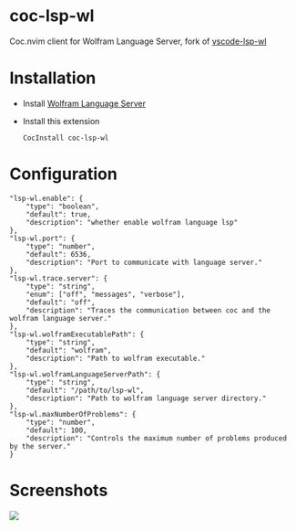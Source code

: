 # coc-lsp-wl

Coc.nvim client for Wolfram Language Server, fork of [vscode-lsp-wl](https://github.com/kenkangxgwe/vscode-lsp-wl)

# Installation

- Install [Wolfram Language Server](https://github.com/kenkangxgwe/lsp-wl)

- Install this extension
  ```
  CocInstall coc-lsp-wl
  ```

# Configuration

```jsonc
"lsp-wl.enable": {
    "type": "boolean",
    "default": true,
    "description": "whether enable wolfram language lsp"
},
"lsp-wl.port": {
    "type": "number",
    "default": 6536,
    "description": "Port to communicate with language server."
},
"lsp-wl.trace.server": {
    "type": "string",
    "enum": ["off", "messages", "verbose"],
    "default": "off",
    "description": "Traces the communication between coc and the wolfram language server."
},
"lsp-wl.wolframExecutablePath": {
    "type": "string",
    "default": "wolfram",
    "description": "Path to wolfram executable."
},
"lsp-wl.wolframLanguageServerPath": {
    "type": "string",
    "default": "/path/to/lsp-wl",
    "description": "Path to wolfram language server directory."
},
"lsp-wl.maxNumberOfProblems": {
    "type": "number",
    "default": 100,
    "description": "Controls the maximum number of problems produced by the server."
}
```

# Screenshots

![](https://user-images.githubusercontent.com/20282795/62026404-84922500-b20d-11e9-88a3-2196428987c0.png)
